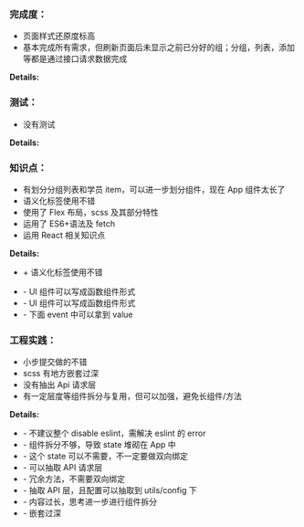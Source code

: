 ### 完成度：

- 页面样式还原度标高
- 基本完成所有需求，但刷新页面后未显示之前已分好的组；分组，列表，添加等都是通过接口请求数据完成

**Details:**

### 测试：

- 没有测试

**Details:**

### 知识点：

- 有划分分组列表和学员 item，可以进一步划分组件，现在 App 组件太长了
- 语义化标签使用不错
- 使用了 Flex 布局，scss 及其部分特性
- 运用了 ES6+语法及 fetch
- 运用 React 相关知识点

**Details:**

- \+ 语义化标签使用不错

* \- UI 组件可以写成函数组件形式
* \- UI 组件可以写成函数组件形式
* \- 下面 event 中可以拿到 value

### 工程实践：

- 小步提交做的不错
- scss 有地方嵌套过深
- 没有抽出 Api 请求层
- 有一定层度等组件拆分与复用，但可以加强，避免长组件/方法

**Details:**

- \- 不建议整个 disable eslint，需解决 eslint 的 error
- \- 组件拆分不够，导致 state 堆砌在 App 中
- \- 这个 state 可以不需要，不一定要做双向绑定
- \- 可以抽取 API 请求层
- \- 冗余方法，不需要双向绑定
- \- 抽取 API 层，且配置可以抽取到 utils/config 下
- \- 内容过长，思考进一步进行组件拆分
- \- 嵌套过深
